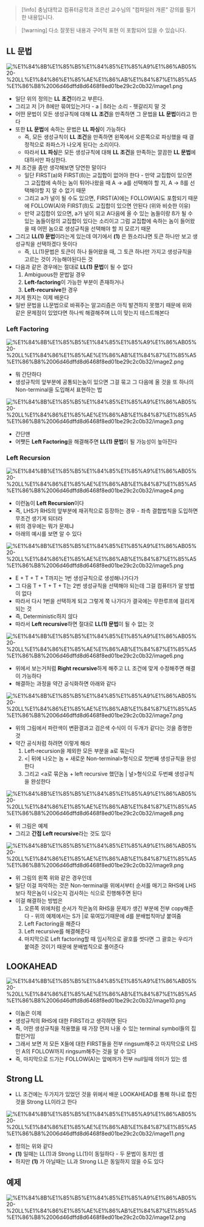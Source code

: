 > [!info] 충남대학교 컴퓨터공학과 조은선 교수님의 "컴파일러 개론" 강의를 필기한 내용입니다.

> [!warning] 다소 잘못된 내용과 구어적 표현 이 포함되어 있을 수 있습니다.

## LL 문법

![%E1%84%8B%E1%85%B5%E1%84%85%E1%85%A9%E1%86%AB05%20-%20LL%E1%84%86%E1%85%AE%E1%86%AB%E1%84%87%E1%85%A5%E1%86%B8%2006d46dffd8d6468f8ed01be29c2c0b32/image1.png](originals/compiler.fall.2021.cse.cnu.ac.kr/images/05_06d46dffd8d6468f8ed01be29c2c0b32/image1.png)

- 일단 위의 정의는 **LL 조건**이라고 부른다.
- 그리고 저 |가 ß에만 묶여있는거다 - a | ß라는 소리 - 헷갈리지 말 것
- 어떤 문법이 모든 생성규칙에 대해 **LL 조건**을 만족하면 그 문법을 **LL 문법**이라고 한다
- 또한 **LL 문법**에 속하는 문법은 **LL 파싱**이 가능하다
	- 즉, 모든 생성규칙이 **LL 조건**을 만족하면 왼쪽에서 오른쪽으로 파싱했을 때 결정적으로 좌파스가 나오게 된다는 소리이다.
	- 따라서 **LL 파싱**은 모든 생성규칙에 대해 **LL 조건**을 만족하는 깔끔한 **LL 문법**에 대하서만 파싱한다.
- 저 조건을 좀만 생각해보면 당연한 말이다
	- 일단 FIRST(a)와 FIRST(ß)는 교집합이 없어야 한다 - 만약 교집합이 있으면 그 교집합에 속하는 놈이 튀어나왔을 때 A → a를 선택해야 할 지, A → ß를 선택해야할 지 알 수 없기 때문
	- 그리고 a가 널이 될 수도 있으면, FIRST(A)에는 FOLLOW(A)도 포함되기 때문에 FOLLOW(A)와 FIRST(ß)도 교집합이 있으면 안된다 (위와 비슷한 이유)
	- 만약 교집합이 있으면, a가 널이 되고 A다음에 올 수 있는 놈들이랑 ß가 될 수 있는 놈들이랑의 교집합이 있다는 소리이고 그럼 교집합에 속하는 놈이 들어왔을 때 어떤 놈으로 생성규칙을 선택해야 할 지 모르기 때문
- 그리고 **LL(1) 문법**이라는게 있는데 여기에서 **(1)** 은 뭔소리냐면 토큰 하나만 보고 생성규칙을 선택하겠다 뜻이다
	- 즉, LL(1)문법은 토큰이 하나 들어왔을 때, 그 토큰 하나만 가지고 생성규칙을 고르는 것이 가능해야된다든 것
- 다음과 같은 경우에는 절대로 **LL(1) 문법**이 될 수 없다
	1. Ambiguous한 문법일 경우
	2. **Left-factoring**이 가능한 부분이 존재하거나
	3. **Left-recursive**한 경우
- 저게 뭔지는 이제 배운다
- 일반 문법을 LL문법으로 바꿔주는 알고리즘은 아직 발견하지 못했기 때문에 위와 같은 문제점이 있었다면 하나씩 해결해주며 LL이 맞는지 테스트해본다

### Left Factoring

![%E1%84%8B%E1%85%B5%E1%84%85%E1%85%A9%E1%86%AB05%20-%20LL%E1%84%86%E1%85%AE%E1%86%AB%E1%84%87%E1%85%A5%E1%86%B8%2006d46dffd8d6468f8ed01be29c2c0b32/image2.png](originals/compiler.fall.2021.cse.cnu.ac.kr/images/05_06d46dffd8d6468f8ed01be29c2c0b32/image2.png)

- 뭐 간단하다
- 생성규칙의 앞부분에 공통되는놈이 있으면 그걸 묶고 그 다음에 올 것을 또 하나의 Non-terminal을 도입해서 표현하는 법

![%E1%84%8B%E1%85%B5%E1%84%85%E1%85%A9%E1%86%AB05%20-%20LL%E1%84%86%E1%85%AE%E1%86%AB%E1%84%87%E1%85%A5%E1%86%B8%2006d46dffd8d6468f8ed01be29c2c0b32/image3.png](originals/compiler.fall.2021.cse.cnu.ac.kr/images/05_06d46dffd8d6468f8ed01be29c2c0b32/image3.png)

- 간단맨
- 어쨋든 **Left Factoring**을 해결해주면 **LL(1) 문법**이 될 가능성이 높아진다

### Left Recursion

![%E1%84%8B%E1%85%B5%E1%84%85%E1%85%A9%E1%86%AB05%20-%20LL%E1%84%86%E1%85%AE%E1%86%AB%E1%84%87%E1%85%A5%E1%86%B8%2006d46dffd8d6468f8ed01be29c2c0b32/image4.png](originals/compiler.fall.2021.cse.cnu.ac.kr/images/05_06d46dffd8d6468f8ed01be29c2c0b32/image4.png)

- 이런놈이 **Left Recursion**이다
- 즉, LHS가 RHS의 앞부분에 재귀적으로 등장하는 경우 - 좌측 결합법칙을 도입하면 무조건 생기게 되더라
- 위의 경우에는 뭐가 문제냐
- 아래의 예시를 보면 알 수 있다

![%E1%84%8B%E1%85%B5%E1%84%85%E1%85%A9%E1%86%AB05%20-%20LL%E1%84%86%E1%85%AE%E1%86%AB%E1%84%87%E1%85%A5%E1%86%B8%2006d46dffd8d6468f8ed01be29c2c0b32/image5.png](originals/compiler.fall.2021.cse.cnu.ac.kr/images/05_06d46dffd8d6468f8ed01be29c2c0b32/image5.png)

- E + T + T + T까지는 1번 생성규칙으로 생성해나가다가
- 그 다음 T + T + T + T는 2번 생성규칙을 선택해야 되는데 그걸 컴퓨터가 알 방법이 없다
- 따라서 다시 1번을 선택하게 되고 그렇게 쭉 나가다가 결국에는 무한루프에 걸리게 되는 것
- 즉, Deterministic하지 않다
- 따라서 **Left recursive**하면 절대로 **LL(1) 문법**이 될 수 없는 것

![%E1%84%8B%E1%85%B5%E1%84%85%E1%85%A9%E1%86%AB05%20-%20LL%E1%84%86%E1%85%AE%E1%86%AB%E1%84%87%E1%85%A5%E1%86%B8%2006d46dffd8d6468f8ed01be29c2c0b32/image6.png](originals/compiler.fall.2021.cse.cnu.ac.kr/images/05_06d46dffd8d6468f8ed01be29c2c0b32/image6.png)

- 위에서 보는거처럼 **Right recursive**하게 해주고 LL 조건에 맞게 수정해주면 해결이 가능하다
- 해결하는 과정을 약간 공식화하면 아래와 같다

![%E1%84%8B%E1%85%B5%E1%84%85%E1%85%A9%E1%86%AB05%20-%20LL%E1%84%86%E1%85%AE%E1%86%AB%E1%84%87%E1%85%A5%E1%86%B8%2006d46dffd8d6468f8ed01be29c2c0b32/image7.png](originals/compiler.fall.2021.cse.cnu.ac.kr/images/05_06d46dffd8d6468f8ed01be29c2c0b32/image7.png)

- 위의 그림에서 파란색이 변환결과고 검은색 수식이 이 두개가 같다는 것을 증명한 것
- 약간 공식처럼 하려면 이렇게 해라
	1. Left-recursion을 제외한 모든 부분을 a로 묶는다
	2. <| 뒤에 나오는 놈 + 새로운 Non-terminal>형식으로 첫번째 생성규칙을 완성 한다
	3. 그리고 <a로 묶은놈 + left recursive 했던놈 | 널>형식으로 두번째 생성규칙을 완성한다

![%E1%84%8B%E1%85%B5%E1%84%85%E1%85%A9%E1%86%AB05%20-%20LL%E1%84%86%E1%85%AE%E1%86%AB%E1%84%87%E1%85%A5%E1%86%B8%2006d46dffd8d6468f8ed01be29c2c0b32/image8.png](originals/compiler.fall.2021.cse.cnu.ac.kr/images/05_06d46dffd8d6468f8ed01be29c2c0b32/image8.png)

- 위 그림은 예제
- 그리고 **간접 Left recursive**라는 것도 있다

![%E1%84%8B%E1%85%B5%E1%84%85%E1%85%A9%E1%86%AB05%20-%20LL%E1%84%86%E1%85%AE%E1%86%AB%E1%84%87%E1%85%A5%E1%86%B8%2006d46dffd8d6468f8ed01be29c2c0b32/image9.png](originals/compiler.fall.2021.cse.cnu.ac.kr/images/05_06d46dffd8d6468f8ed01be29c2c0b32/image9.png)

- 위 그림의 왼쪽 위와 같은 경우인데
- 일단 이걸 파악하는 것은 Non-terminal을 위에서부터 순서를 매기고 RHS에 LHS보다 작은놈이 나오는지 검사하는 식으로 진행해주면 된다
- 이걸 해결하는 방법은
	1. 오른쪽 위에처럼 순서가 작은놈의 RHS을 문제가 생긴 부분에 전부 copy해준다 - 위의 예제에서는 S가 |로 묶여있기때문에 d를 분배법칙마냥 붙여줌
	2. Left Factoring을 해준다
	3. Left recursive를 해결해준다
	4. 마지막으로 Left factoring할 때 임시적으로 괄호를 썻다면 그 괄호는 우리가 붙여준 것이기 때문에 분배법칙으로 풀어준다

## LOOKAHEAD

![%E1%84%8B%E1%85%B5%E1%84%85%E1%85%A9%E1%86%AB05%20-%20LL%E1%84%86%E1%85%AE%E1%86%AB%E1%84%87%E1%85%A5%E1%86%B8%2006d46dffd8d6468f8ed01be29c2c0b32/image10.png](originals/compiler.fall.2021.cse.cnu.ac.kr/images/05_06d46dffd8d6468f8ed01be29c2c0b32/image10.png)

- 이놈은 이제
- 생성규칙의 RHS에 대한 FIRST라고 생각하면 된다
- 즉, 어떤 생성규칙을 적용했을 때 가장 먼저 나올 수 있는 terminal symbol들의 집합인거임
- 그래서 보면 저 모든 X들에 대한 FIRST들을 전부 ringsum해주고 마지막으로 LHS인 A의 FOLLOW까지 ringsum해주는 것을 알 수 있다
- 즉, 마지막으로 드가는 FOLLOW(A)는 앞에꺼가 전부 null일때 의미가 있는 셈

## Strong LL

- LL 조건에는 두가지가 있었던 것을 위에서 배운 LOOKAHEAD를 통해 하나로 합친 것을 Strong LL이라고 한다

![%E1%84%8B%E1%85%B5%E1%84%85%E1%85%A9%E1%86%AB05%20-%20LL%E1%84%86%E1%85%AE%E1%86%AB%E1%84%87%E1%85%A5%E1%86%B8%2006d46dffd8d6468f8ed01be29c2c0b32/image11.png](originals/compiler.fall.2021.cse.cnu.ac.kr/images/05_06d46dffd8d6468f8ed01be29c2c0b32/image11.png)

- 정의는 위와 같다
- **(1)** 일때는 LL(1)과 Strong LL(1)이 동일하다 - 두 문법이 동치인 셈
- 하지만 **(1)** 가 아닐때는 LL과 Strong LL은 동일하지 않을 수도 있다

## 예제

![%E1%84%8B%E1%85%B5%E1%84%85%E1%85%A9%E1%86%AB05%20-%20LL%E1%84%86%E1%85%AE%E1%86%AB%E1%84%87%E1%85%A5%E1%86%B8%2006d46dffd8d6468f8ed01be29c2c0b32/image12.png](originals/compiler.fall.2021.cse.cnu.ac.kr/images/05_06d46dffd8d6468f8ed01be29c2c0b32/image12.png)